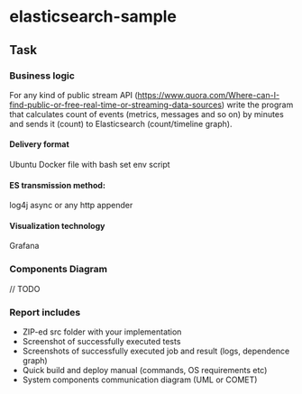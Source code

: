 # elasticsearch-sample

## Task

### Business logic

For any kind of public stream API (https://www.quora.com/Where-can-I-find-public-or-free-real-time-or-streaming-data-sources) 
write the program that calculates count of events (metrics, messages and so on) 
by minutes and sends it (count) to Elasticsearch (count/timeline graph).

#### Delivery format

Ubuntu Docker file with bash set env script

#### ES transmission method:

log4j async or any http appender

#### Visualization technology

Grafana

### Components Diagram

// TODO

### Report includes

* ZIP-ed src folder with your implementation
* Screenshot of successfully executed tests
* Screenshots of successfully executed job and result (logs, dependence graph)
* Quick build and deploy manual (commands, OS requirements etc)
* System components communication diagram (UML or COMET)